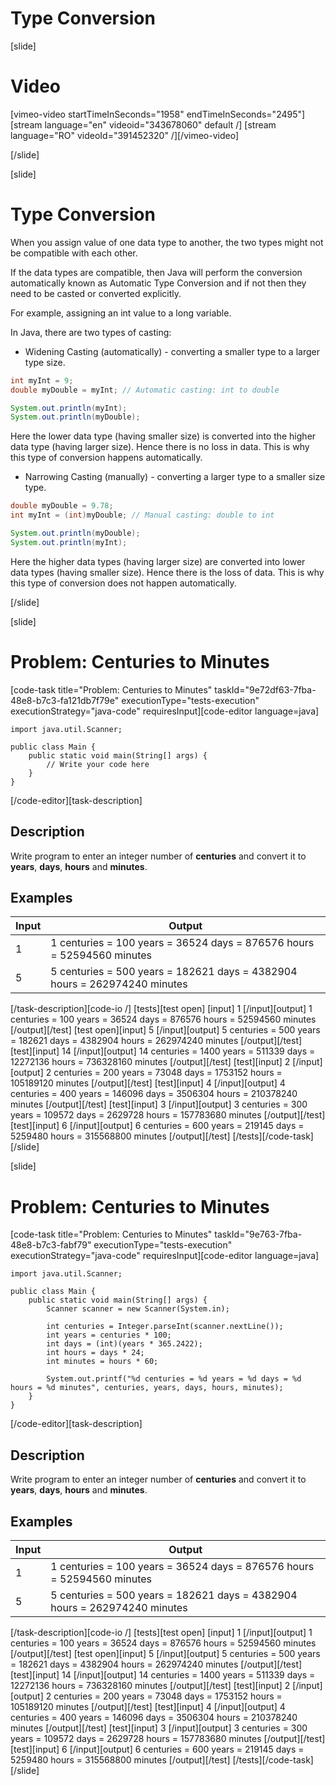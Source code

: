 # Type Conversion

[slide]

# Video

[vimeo-video startTimeInSeconds="1958" endTimeInSeconds="2495"][stream language="en" videoid="343678060" default /]
[stream language="RO" videoId="391452320" /][/vimeo-video]

[/slide]

[slide]

# Type Conversion

When you assign value of one data type to another, the two types might not be compatible with each other.

If the data types are compatible, then Java will perform the conversion automatically known as Automatic Type Conversion and if not then they need to be casted or converted explicitly.

For example, assigning an int value to a long variable.

In Java, there are two types of casting:

- Widening Casting \(automatically\) - converting a smaller type to a larger type size.

```java live
int myInt = 9;
double myDouble = myInt; // Automatic casting: int to double

System.out.println(myInt);
System.out.println(myDouble);
```

Here the lower data type \(having smaller size\) is converted into the higher data type \(having larger size\). Hence there is no loss in data. This is why this type of conversion happens automatically.

- Narrowing Casting \(manually\) - converting a larger type to a smaller size type.

```java live
double myDouble = 9.78;
int myInt = (int)myDouble; // Manual casting: double to int

System.out.println(myDouble);
System.out.println(myInt);
```

Here the higher data types \(having larger size\) are converted into lower data types \(having smaller size\). Hence there is the loss of data. This is why this type of conversion does not happen automatically.

[/slide]

[slide]

# Problem: Centuries to Minutes

[code-task title="Problem: Centuries to Minutes" taskId="9e72df63-7fba-48e8-b7c3-fa121db7f79e" executionType="tests-execution" executionStrategy="java-code" requiresInput][code-editor language=java]

```
import java.util.Scanner;

public class Main {
    public static void main(String[] args) {
        // Write your code here
    }
}
```

[/code-editor][task-description]

## Description

Write program to enter an integer number of **centuries** and convert it to **years**, **days**, **hours** and **minutes**.

## Examples

| **Input** | **Output**                                                                |
| --------- | ------------------------------------------------------------------------- |
| 1         | 1 centuries = 100 years = 36524 days = 876576 hours = 52594560 minutes    |
| 5         | 5 centuries = 500 years = 182621 days = 4382904 hours = 262974240 minutes |

[/task-description][code-io /]
[tests][test open]
[input]
1
[/input][output]
1 centuries = 100 years = 36524 days = 876576 hours = 52594560 minutes
[/output][/test]
[test open][input]
5
[/input][output]
5 centuries = 500 years = 182621 days = 4382904 hours = 262974240 minutes
[/output][/test]
[test][input]
14
[/input][output]
14 centuries = 1400 years = 511339 days = 12272136 hours = 736328160 minutes
[/output][/test]
[test][input]
2
[/input][output]
2 centuries = 200 years = 73048 days = 1753152 hours = 105189120 minutes
[/output][/test]
[test][input]
4
[/input][output]
4 centuries = 400 years = 146096 days = 3506304 hours = 210378240 minutes
[/output][/test]
[test][input]
3
[/input][output]
3 centuries = 300 years = 109572 days = 2629728 hours = 157783680 minutes
[/output][/test]
[test][input]
6
[/input][output]
6 centuries = 600 years = 219145 days = 5259480 hours = 315568800 minutes
[/output][/test]
[/tests][/code-task]
[/slide]

[slide]

# Problem: Centuries to Minutes

[code-task title="Problem: Centuries to Minutes" taskId="9e763-7fba-48e8-b7c3-fabf79" executionType="tests-execution" executionStrategy="java-code" requiresInput][code-editor language=java]

```
import java.util.Scanner;

public class Main {
    public static void main(String[] args) {
        Scanner scanner = new Scanner(System.in);

        int centuries = Integer.parseInt(scanner.nextLine());
        int years = centuries * 100;
        int days = (int)(years * 365.2422);
        int hours = days * 24;
        int minutes = hours * 60;

        System.out.printf("%d centuries = %d years = %d days = %d hours = %d minutes", centuries, years, days, hours, minutes);
    }
}
```

[/code-editor][task-description]

## Description

Write program to enter an integer number of **centuries** and convert it to **years**, **days**, **hours** and **minutes**.

## Examples

| **Input** | **Output**                                                                |
| --------- | ------------------------------------------------------------------------- |
| 1         | 1 centuries = 100 years = 36524 days = 876576 hours = 52594560 minutes    |
| 5         | 5 centuries = 500 years = 182621 days = 4382904 hours = 262974240 minutes |

[/task-description][code-io /]
[tests][test open]
[input]
1
[/input][output]
1 centuries = 100 years = 36524 days = 876576 hours = 52594560 minutes
[/output][/test]
[test open][input]
5
[/input][output]
5 centuries = 500 years = 182621 days = 4382904 hours = 262974240 minutes
[/output][/test]
[test][input]
14
[/input][output]
14 centuries = 1400 years = 511339 days = 12272136 hours = 736328160 minutes
[/output][/test]
[test][input]
2
[/input][output]
2 centuries = 200 years = 73048 days = 1753152 hours = 105189120 minutes
[/output][/test]
[test][input]
4
[/input][output]
4 centuries = 400 years = 146096 days = 3506304 hours = 210378240 minutes
[/output][/test]
[test][input]
3
[/input][output]
3 centuries = 300 years = 109572 days = 2629728 hours = 157783680 minutes
[/output][/test]
[test][input]
6
[/input][output]
6 centuries = 600 years = 219145 days = 5259480 hours = 315568800 minutes
[/output][/test]
[/tests][/code-task]
[/slide]
